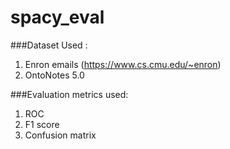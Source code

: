 # spacy_eval

###Dataset Used :

1. Enron emails (https://www.cs.cmu.edu/~enron)
2. OntoNotes 5.0

###Evaluation metrics used:

1. ROC
2. F1 score
3. Confusion matrix
